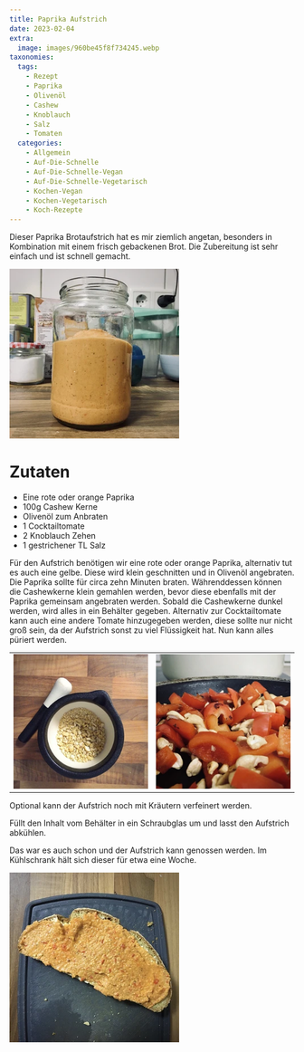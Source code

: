 ```yaml
---
title: Paprika Aufstrich
date: 2023-02-04
extra:
  image: images/960be45f8f734245.webp
taxonomies:
  tags:
    - Rezept
    - Paprika
    - Olivenöl
    - Cashew
    - Knoblauch
    - Salz
    - Tomaten
  categories:
    - Allgemein
    - Auf-Die-Schnelle
    - Auf-Die-Schnelle-Vegan
    - Auf-Die-Schnelle-Vegetarisch
    - Kochen-Vegan
    - Kochen-Vegetarisch
    - Koch-Rezepte
---
```

Dieser Paprika Brotaufstrich hat es mir ziemlich angetan, besonders in Kombination mit einem frisch gebackenen Brot. Die Zubereitung ist sehr einfach und ist schnell gemacht.

<!-- more -->

[![Ein Glas mit pürierten Paprika. Im Hintergrund sind unterschiedliche Beh Behählter und Gläser](images/960be45f8f734245-thumb.webp)](images/960be45f8f734245.webp)

# Zutaten
* Eine rote oder orange Paprika
* 100g Cashew Kerne
* Olivenöl zum Anbraten
* 1 Cocktailtomate
* 2 Knoblauch Zehen
* 1 gestrichener TL Salz

Für den Aufstrich benötigen wir eine rote oder orange Paprika, alternativ tut es auch eine gelbe. Diese wird klein geschnitten und in Olivenöl angebraten. Die Paprika sollte für circa zehn Minuten braten. Währenddessen können die Cashewkerne klein gemahlen werden, bevor diese ebenfalls mit der Paprika gemeinsam angebraten werden. Sobald die Cashewkerne dunkel werden, wird alles in ein Behälter gegeben. Alternativ zur Cocktailtomate kann auch eine andere Tomate hinzugegeben werden, diese sollte nur nicht groß sein, da der Aufstrich sonst zu viel Flüssigkeit hat. Nun kann alles püriert werden.

|||
:----:|:----:
[![Mörser von oben fotografiert mit grob gemahlenen Cashewkernen](images/0de3f87c5df6e8a0-thumb.webp)](images/0de3f87c5df6e8a0.webp)|[![Pfanne mit Paprika und Cashewkernen](images/dd211751941ee9c4-thumb.webp)](images/dd211751941ee9c4.webp)

Optional kann der Aufstrich noch mit Kräutern verfeinert werden.

Füllt den Inhalt vom Behälter in ein Schraubglas um und lasst den Aufstrich abkühlen.  

Das war es auch schon und der Aufstrich kann genossen werden. Im Kühlschrank hält sich dieser für etwa eine Woche.

[![Eine Brotscheibe mit Aufstrich auf einem Brettchen aus Kunststoff](images/e26ad7408ced1882-thumb.webp)](images/e26ad7408ced1882.webp)
